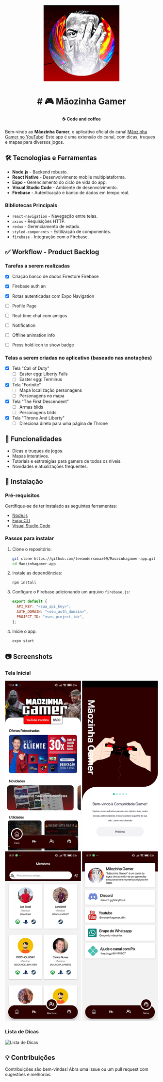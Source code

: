 <h1 align="center">
    <img alt="Juazeiro Livre" title="#delicinha" src="assets/icon.png" width="250px" />
</h1>

<h1 align="center">
  # 🎮 Mãozinha Gamer
</h1>

<h4 align="center">
  ☕ Code and coffee
</h4>

Bem-vindo ao **Mãozinha Gamer**, o aplicativo oficial do canal [Mãozinha Gamer no YouTube](https://www.youtube.com/channel/UCqB3_WL9vGS751N6UudXHuw)! Este app é uma extensão do canal, com dicas, truques e mapas para diversos jogos.

## 🛠 Tecnologias e Ferramentas

- **Node.js** - Backend robusto.
- **React Native** - Desenvolvimento mobile multiplataforma.
- **Expo** - Gerenciamento do ciclo de vida do app.
- **Visual Studio Code** - Ambiente de desenvolvimento.
- **Firebase** - Autenticação e banco de dados em tempo real.

### Bibliotecas Principais

- `react-navigation` - Navegação entre telas.
- `axios` - Requisições HTTP.
- `redux` - Gerenciamento de estado.
- `styled-components` - Estilização de componentes.
- `firebase` - Integração com o Firebase.

## ✅ Workflow - Product Backlog

### Tarefas a serem realizadas

- [x] Criação banco de dados Firestore Firebase
- [x] Firebase auth an
- [x] Rotas autenticadas com Expo Navigation
- [ ] Profile Page
- [ ] Real-time chat com amigos
- [ ] Notification
- [ ] Offline animation info
- [ ] Press hold icon to show badge


### Telas a serem criadas no aplicativo (baseado nas anotações)

- [x] Tela "Call of Duty"
  - [ ] Easter egg: Liberty Falls
  - [ ] Easter egg: Terminus
- [x] Tela "Fortnite"
  - [ ] Mapa localização personagens
  - [ ] Personagens no mapa
- [x] Tela "The First Descendent"
  - [ ] Armas blids
  - [ ] Personagens blids
- [x] Tela "Throne And Liberty"
  - [ ] Direciona direto para uma página de Throne

## 📲 Funcionalidades

- Dicas e truques de jogos.
- Mapas interativos.
- Tutoriais e estratégias para gamers de todos os níveis.
- Novidades e atualizações frequentes.

## 🚀 Instalação

### Pré-requisitos

Certifique-se de ter instalado as seguintes ferramentas:

- [Node.js](https://nodejs.org)
- [Expo CLI](https://docs.expo.dev/get-started/installation/)
- [Visual Studio Code](https://code.visualstudio.com/)

### Passos para instalar

1. Clone o repositório:

   ```bash
   git clone https://github.com/leeandersonaz09/Maozinhagamer-app.git
   cd Maozinhagamer-app
   ```

2. Instale as dependências:

   ```bash
   npm install
   ```

3. Configure o Firebase adicionando um arquivo `firebase.js`:

   ```javascript
   export default {
     API_KEY: "<sua_api_key>",
     AUTH_DOMAIN: "<seu_auth_domain>",
     PROJECT_ID: "<seu_project_id>",
   };
   ```

4. Inicie o app:

   ```bash
   expo start
   ```

## 📷 Screenshots

### Tela Inicial

<p align="center">
    <img alt="" title="#delicinha" src="screenshots/01.jpeg" width="250px" />
    <img alt="" title="#delicinha" src="screenshots/02.jpeg" width="250px" />
    <img alt="" title="#delicinha" src="screenshots/07.jpeg" width="250px" />
    <img alt="" title="#delicinha" src="screenshots/08.jpeg" width="250px" />

</p>

### Lista de Dicas

![Lista de Dicas](https://via.placeholder.com/800x400.png?text=Lista+de+Dicas)

## 💡 Contribuições

Contribuições são bem-vindas! Abra uma issue ou um pull request com sugestões e melhorias.
